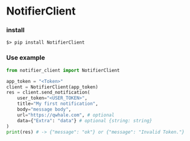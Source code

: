 # NotifierClient

### install
```shell script
$> pip install NotifierClient
```

### Use example
```python
from notifier_client import NotifierClient

app_token = "<Token>"
client = NotifierClient(app_token)
res = client.send_notification(
    user_token="<USER_TOKEN>",
    title="My first notification",
    body="message body",
    url="https://qwhale.com", # optional
    data={"Extra": "data"} # optional {string: string}
)
print(res) # -> {"message": "ok"} or {"message": "Invalid Token."}
```
